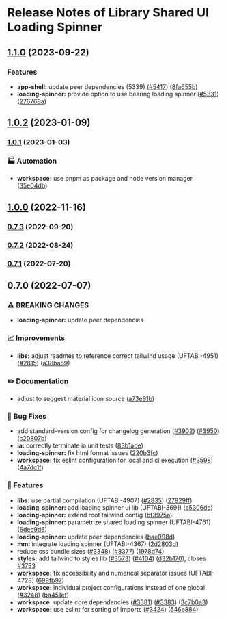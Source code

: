 # Release Notes of Library Shared UI Loading Spinner

## [1.1.0](https://github.com/Schaeffler-Group/frontend-schaeffler/compare/loading-spinner-v1.0.2...loading-spinner-v1.1.0) (2023-09-22)


### Features

* **app-shell:** update peer dependencies (5339) ([#5417](https://github.com/Schaeffler-Group/frontend-schaeffler/issues/5417)) ([8fa655b](https://github.com/Schaeffler-Group/frontend-schaeffler/commit/8fa655b608a94cb6e20d54e73187f3efb7ec750e))
* **loading-spinner:** provide option to use bearing loading spinner ([#5331](https://github.com/Schaeffler-Group/frontend-schaeffler/issues/5331)) ([276768a](https://github.com/Schaeffler-Group/frontend-schaeffler/commit/276768a91a40b470844db7bd23e3b776597a6f5e))

## [1.0.2](https://github.com/Schaeffler-Group/frontend-schaeffler/compare/loading-spinner-v1.0.1...loading-spinner-v1.0.2) (2023-01-09)

### [1.0.1](https://github.com/Schaeffler-Group/frontend-schaeffler/compare/loading-spinner-v1.0.0...loading-spinner-v1.0.1) (2023-01-03)


### 🏭 Automation

* **workspace:** use pnpm as package and node version manager ([35e04db](https://github.com/Schaeffler-Group/frontend-schaeffler/commit/35e04dba206a3d579156300c68b2ede9206556ff))

## [1.0.0](https://github.com/Schaeffler-Group/frontend-schaeffler/compare/loading-spinner-v0.7.3...loading-spinner-v1.0.0) (2022-11-16)

### [0.7.3](https://github.com/Schaeffler-Group/frontend-schaeffler/compare/loading-spinner-v0.7.2...loading-spinner-v0.7.3) (2022-09-20)

### [0.7.2](https://github.com/Schaeffler-Group/frontend-schaeffler/compare/loading-spinner-v0.7.1...loading-spinner-v0.7.2) (2022-08-24)

### [0.7.1](https://github.com/Schaeffler-Group/frontend-schaeffler/compare/loading-spinner-v0.7.0...loading-spinner-v0.7.1) (2022-07-20)

## 0.7.0 (2022-07-07)


### ⚠ BREAKING CHANGES

* **loading-spinner:** update peer dependencies

### 📈 Improvements

* **libs:** adjust readmes to reference correct tailwind usage (UFTABI-4951) ([#2815](https://github.com/Schaeffler-Group/frontend-schaeffler/issues/2815)) ([a38ba59](https://github.com/Schaeffler-Group/frontend-schaeffler/commit/a38ba598e284863613dfb5e1114a4da6ec19199c))


### ✏️ Documentation

* adjust to suggest material icon source ([a73e91b](https://github.com/Schaeffler-Group/frontend-schaeffler/commit/a73e91b89002ba7f7768461b1fae6713cc88a30a))


### 🐛 Bug Fixes

* add standard-version config for changelog generation ([#3902](https://github.com/Schaeffler-Group/frontend-schaeffler/issues/3902)) ([#3950](https://github.com/Schaeffler-Group/frontend-schaeffler/issues/3950)) ([c20807b](https://github.com/Schaeffler-Group/frontend-schaeffler/commit/c20807bfbdace3a554876ba7f5b9f1be10453c72))
* **ia:** correctly terminate ia unit tests ([83b1ade](https://github.com/Schaeffler-Group/frontend-schaeffler/commit/83b1adefcde0f2958b0c4907521c1dd3f8b4d096))
* **loading-spinner:** fix html format issues ([220b3fc](https://github.com/Schaeffler-Group/frontend-schaeffler/commit/220b3fc4d17aebd8864be01dbdd324f3efce64ee))
* **workspace:** fix eslint configuration for local and ci execution ([#3598](https://github.com/Schaeffler-Group/frontend-schaeffler/issues/3598)) ([4a7dc1f](https://github.com/Schaeffler-Group/frontend-schaeffler/commit/4a7dc1fe79d94b6d8ddfa7cf2644e3bbc11a3e80))


### 🎸 Features

* **libs:** use partial compilation (UFTABI-4907) ([#2835](https://github.com/Schaeffler-Group/frontend-schaeffler/issues/2835)) ([27829ff](https://github.com/Schaeffler-Group/frontend-schaeffler/commit/27829ff96da6ccc3a4ee0b98bc6f766a8c4a5057))
* **loading-spinner:** add loading spinner ui lib (UFTABI-3691) ([a5306de](https://github.com/Schaeffler-Group/frontend-schaeffler/commit/a5306ded9570347792480d2aa26223b6111c46eb))
* **loading-spinner:** extend root tailwind config ([bf3975a](https://github.com/Schaeffler-Group/frontend-schaeffler/commit/bf3975ad747090b44f8079dcb8f5b5bce8c2ce16))
* **loading-spinner:** parametrize shared loading spinner (UFTABI-4761) ([6dec9d6](https://github.com/Schaeffler-Group/frontend-schaeffler/commit/6dec9d6cfda7396d1b606c0a67b3db11c6895fe3))
* **loading-spinner:** update peer dependencies ([bae098d](https://github.com/Schaeffler-Group/frontend-schaeffler/commit/bae098d7be541a9cc0bdccc44d0a4eaf989fb3a4))
* **mm:** integrate loading spinner (UFTABI-4367) ([2d2803d](https://github.com/Schaeffler-Group/frontend-schaeffler/commit/2d2803de1873e809a62c5d14987cf5c23a418b6a))
* reduce css bundle sizes ([#3348](https://github.com/Schaeffler-Group/frontend-schaeffler/issues/3348)) ([#3377](https://github.com/Schaeffler-Group/frontend-schaeffler/issues/3377)) ([1978d74](https://github.com/Schaeffler-Group/frontend-schaeffler/commit/1978d745d959d521f060f51e98ab85a2390612bf))
* **styles:** add tailwind to styles lib ([#3573](https://github.com/Schaeffler-Group/frontend-schaeffler/issues/3573)) ([#4104](https://github.com/Schaeffler-Group/frontend-schaeffler/issues/4104)) ([d32b170](https://github.com/Schaeffler-Group/frontend-schaeffler/commit/d32b170c13de73f90b3a792d9f50f29cede37898)), closes [#3753](https://github.com/Schaeffler-Group/frontend-schaeffler/issues/3753)
* **workspace:** fix accessibility and numerical separator issues (UFTABI-4728) ([699fb97](https://github.com/Schaeffler-Group/frontend-schaeffler/commit/699fb97a63a9069d847dfa489386da561028e5ea))
* **workspace:** individual project configurations instead of one global ([#3248](https://github.com/Schaeffler-Group/frontend-schaeffler/issues/3248)) ([ba451ef](https://github.com/Schaeffler-Group/frontend-schaeffler/commit/ba451ef87c9c9cff99440b9739c9ebf4069a16dc))
* **workspace:** update core dependencies ([#3381](https://github.com/Schaeffler-Group/frontend-schaeffler/issues/3381)) ([#3383](https://github.com/Schaeffler-Group/frontend-schaeffler/issues/3383)) ([3c7b0a3](https://github.com/Schaeffler-Group/frontend-schaeffler/commit/3c7b0a37be3104fc216c3ee6506d5f8ce2cadb21))
* **workspace:** use eslint for sorting of imports ([#3424](https://github.com/Schaeffler-Group/frontend-schaeffler/issues/3424)) ([546e884](https://github.com/Schaeffler-Group/frontend-schaeffler/commit/546e8845a9250580ccdc982e3f5c1d818f8678bd))
